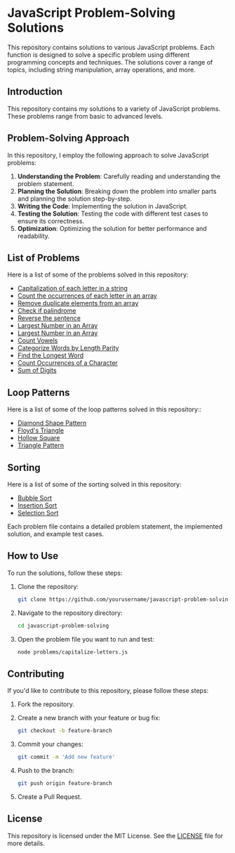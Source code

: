 # JavaScript Problem-Solving Solutions

This repository contains solutions to various JavaScript problems. Each function is designed to solve a specific problem using different programming concepts and techniques. The solutions cover a range of topics, including string manipulation, array operations, and more.

## Introduction

This repository contains my solutions to a variety of JavaScript problems. These problems range from basic to advanced levels.

## Problem-Solving Approach

In this repository, I employ the following approach to solve JavaScript problems:

1. **Understanding the Problem**: Carefully reading and understanding the problem statement.
2. **Planning the Solution**: Breaking down the problem into smaller parts and planning the solution step-by-step.
3. **Writing the Code**: Implementing the solution in JavaScript.
4. **Testing the Solution**: Testing the code with different test cases to ensure its correctness.
5. **Optimization**: Optimizing the solution for better performance and readability.

## List of Problems

Here is a list of some of the problems solved in this repository:

- [Capitalization of each letter in a string](./problems/capitalize-letters.js)
- [Count the occurrences of each letter in an array](./problems/count-occurrences.js)
- [Remove duplicate elements from an array](./problems/remove-duplicates.js)
- [Check if palindrome](./problems/palindrome.js)
- [Reverse the sentence](./problems/reverseWord.js)
- [Largest Number in an Array](./problems/largestNumber.js)
- [Largest Number in an Array](./problems/largestNumber.js)
- [Count Vowels](./problems/countVowels.js)
- [Categorize Words by Length Parity](./problems/parity.js)
- [ Find the Longest Word](./problems/longest.js)
- [Count Occurrences of a Character](./problems/occurrences.js)
- [Sum of Digits](./problems/sumofdigits.js)

## Loop Patterns

Here is a list of some of the loop patterns solved in this repository::

- [Diamond Shape Pattern](./loops/diamond.js)
- [Floyd's Triangle](./loops/floydsTriangle.js)
- [Hollow Square](./loops/hollowSquare.js)
- [Triangle Pattern](./loops/triangle.js)

## Sorting

Here is a list of some of the sorting solved in this repository:

- [Bubble Sort](./sorting/bubbleSort.js)
- [Insertion Sort](./sorting/insertionSort.js)
- [Selection Sort](./sorting/selectionSort.js)

Each problem file contains a detailed problem statement, the implemented solution, and example test cases.

## How to Use

To run the solutions, follow these steps:

1. Clone the repository:

   ```bash
   git clone https://github.com/yourusername/javascript-problem-solving.git
   ```

2. Navigate to the repository directory:
   ```bash
   cd javascript-problem-solving
   ```
3. Open the problem file you want to run and test:
   ```bash
   node problems/capitalize-letters.js
   ```

## Contributing

If you'd like to contribute to this repository, please follow these steps:

1. Fork the repository.
2. Create a new branch with your feature or bug fix:

   ```bash
   git checkout -b feature-branch
   ```

3. Commit your changes:

   ```bash
   git commit -m 'Add new feature'
   ```

4. Push to the branch:

   ```bash
   git push origin feature-branch
   ```

5. Create a Pull Request.

## License

This repository is licensed under the MIT License. See the [LICENSE](./LICENSE) file for more details.

